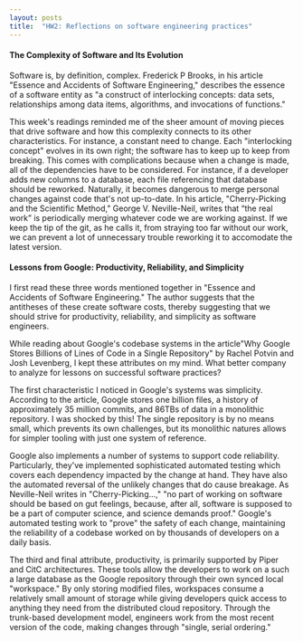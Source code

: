 ```yaml
---
layout: posts
title:  "HW2: Reflections on software engineering practices"
---
```

#### The Complexity of Software and Its Evolution
Software is, by definition, complex. Frederick P Brooks, in his article "Essence and Accidents of Software Engineering," describes the essence of a software entity as "a construct of interlocking concepts: data sets, relationships among data items, algorithms, and invocations of functions." 

This week's readings reminded me of the sheer amount of moving pieces that drive software and how this complexity connects to its other characteristics. For instance, a constant need to change. Each "interlocking concept" evolves in its own right; the software has to keep up to keep from breaking. This comes with complications because when a change is made, all of the dependencies have to be considered. For instance, if a developer adds new columns to a database, each file referencing that database should be reworked. Naturally, it becomes dangerous to merge personal changes against code that's not up-to-date. In his article, "Cherry-Picking and the Scientific Method," George V. Neville-Neil, writes that “the real work” is periodically merging whatever code we are working against. If we keep the tip of the git, as he calls it, from straying too far without our work, we can prevent a lot of unnecessary trouble reworking it to accomodate the latest version.


#### Lessons from Google: Productivity, Reliability, and Simplicity
I first read these three words mentioned together in "Essence and Accidents of Software Engineering." The author suggests that the antitheses of these create software costs, thereby suggesting that we should strive for productivity, reliability, and simplicity as software engineers. 

While reading about Google's codebase systems in the article"Why Google Stores Billions of Lines of Code in a Single Repository" by Rachel Potvin and Josh Levenberg, I kept these attributes on my mind. What better company to analyze for lessons on successful software practices?

The first characteristic I noticed in Google's systems was simplicity. According to the article, Google stores one billion files, a history of approximately 35 million commits, and 86TBs of data in a monolithic repository. I was shocked by this! The single repository is by no means small, which prevents its own challenges, but its monolithic natures allows for simpler tooling with just one system of reference.

Google also implements a number of systems to support code reliability. Particularly, they've implemented sophisticated automated testing which covers each dependency impacted by the change at hand. They have also the automated reversal of the unlikely changes that do cause breakage. As Neville-Neil writes in "Cherry-Picking...," "no part of working on software should be based on gut feelings, because, after all, software is supposed to be a part of computer science, and science demands proof." Google's automated testing work to "prove" the safety of each change, maintaining the reliability of a codebase worked on by thousands of developers on a daily basis.

The third and final attribute, productivity, is primarily supported by Piper and CitC architectures. These tools allow the developers to work on a such a large database as the Google repository through their own synced local "workspace." By only storing modified files, workspaces consume a relatively small amount of storage while giving developers quick access to anything they need from the distributed cloud repository. Through the trunk-based development model, engineers work from the most recent version of the code, making changes through "single, serial ordering." 
